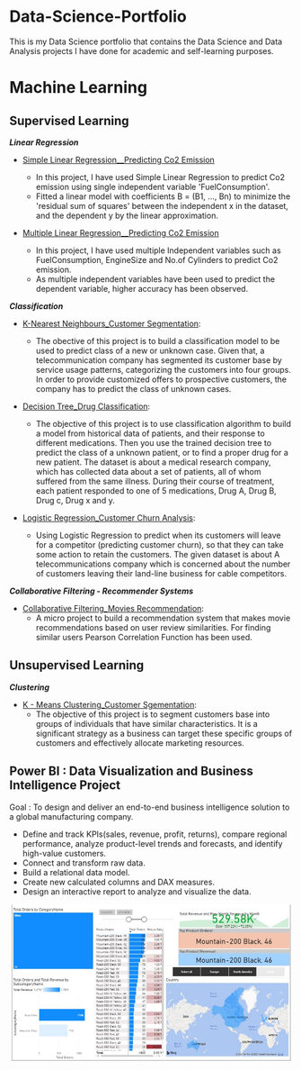 # Data-Science-Portfolio
This is my Data Science portfolio that contains the Data Science and Data Analysis projects I have done for academic and self-learning purposes.

# Machine Learning
## Supervised Learning
  ***Linear Regression***

  * [Simple Linear Regression__Predicting Co2 Emission](https://github.com/RajBathani/DataScience/blob/master/Linear%20Regression/Linear%20Regression_Co2%20Emission.ipynb) 
    * In this project, I have used Simple Linear Regression to predict Co2 emission using single independent variable 'FuelConsumption'.
    * Fitted a linear model with coefficients B = (B1, ..., Bn) to minimize the 'residual sum of squares' between the independent x in the dataset, and the dependent y by the  linear approximation.
    
  * [Multiple Linear Regression__Predicting Co2 Emission](https://github.com/RajBathani/DataScience/blob/master/Linear%20Regression/Multiple%20Linear%20Regression_Co2%20Emission.ipynb)
    * In this project, I have used multiple Independent variables such as FuelConsumption, EngineSize and No.of Cylinders to predict Co2 emission.
    * As multiple independent variables have been used to predict the dependent variable, higher accuracy has been observed.
  
  ***Classification***
  * [K-Nearest Neighbours_Customer Segmentation](https://github.com/RajBathani/Machine-Learning_Classification/blob/main/KNN%20algorithm/Customer%20Segmentation_KNN.ipynb):
    * The obective of this project is to build a classification model to be used to predict class of a new or unknown case. Given that, a telecommunication company has segmented its customer base by service usage patterns, categorizing the customers into four groups. In order to provide customized offers to prospective customers, the company has to predict the class of unknown cases.
    
  * [Decision Tree_Drug Classification](https://github.com/RajBathani/Machine-Learning_Classification/blob/main/Decision%20Tree/Decision%20Trees_Drug%20Classification.ipynb):
    * The objective of this project is to use classification algorithm to build a model from historical data of patients, and their response to different medications. Then you use the trained decision tree to predict the class of a unknown patient, or to find a proper drug for a new patient. The dataset is about a medical research company, which has collected data about a set of patients, all of whom suffered from the same illness. During their course of treatment, each patient responded to one of 5 medications, Drug A, Drug B, Drug c, Drug x and y. 
    
  * [Logistic Regression_Customer Churn Analysis](https://github.com/RajBathani/Machine-Learning_Classification/blob/main/Logistic%20Regression/Logistic%20Regression_Churn%20Analysis.ipynb):
    * Using Logistic Regression to predict when its customers will leave for a competitor (predicting customer churn), so that they can take some action to retain the customers. The given dataset is about A telecommunications company which is concerned about the number of customers leaving their land-line business for cable competitors. 
  
  ***Collaborative Filtering - Recommender Systems***
   * [Collaborative Filtering_Movies Recommendation](https://github.com/RajBathani/Machine-Learning_Classification/blob/main/Collaborative%20Filtering_Recommneder%20System/Collaborative%20Filtering_Movies%20Recommendation.ipynb):
      * A micro project to build a recommendation system that makes movie recommendations based on user review similarities. For finding similar users Pearson Correlation Function has been used. 
      
      
## Unsupervised Learning
 ***Clustering***
  * [K - Means Clustering_Customer Sgementation](https://github.com/RajBathani/Machine-Learning_Clustering/blob/main/K-Means%20Clustering_Customer%20Segmentation/K-Means%20Clustering_Customer%20Segmentation.ipynb):
     * The objective of this project is to segment customers base into groups of individuals that have similar characteristics. It is a significant strategy as a business can target these specific groups of customers and effectively allocate marketing resources.
     
     
## Power BI : Data Visualization and Business Intelligence Project
Goal : To design and deliver an end-to-end business intelligence solution to a global manufacturing company.
   * Define and track KPIs(sales, revenue, profit, returns), compare regional performance, analyze product-level trends and forecasts, and identify high-value customers.
   * Connect and transform raw data.
   * Build a relational data model.
   * Create new calculated columns and DAX measures.
   * Design an interactive report to analyze and visualize the data.
   
![](https://github.com/RajBathani/Data-Science-Portfolio/blob/main/Images/Summary.JPG)

